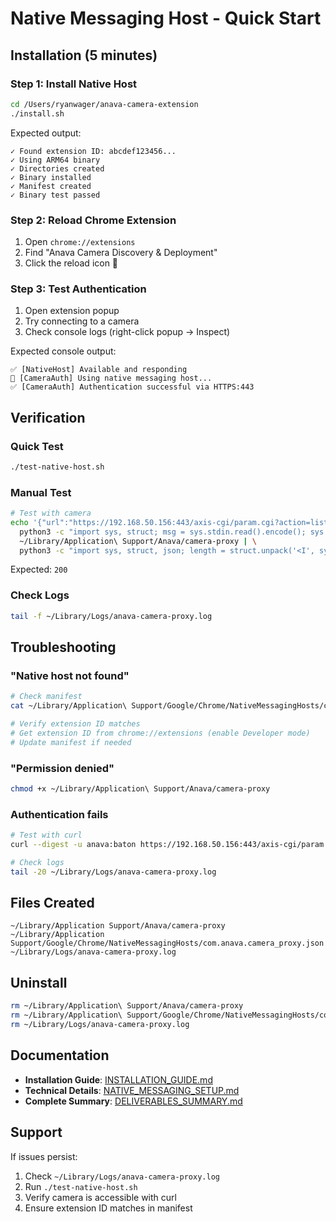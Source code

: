 # Native Messaging Host - Quick Start

## Installation (5 minutes)

### Step 1: Install Native Host
```bash
cd /Users/ryanwager/anava-camera-extension
./install.sh
```

Expected output:
```
✓ Found extension ID: abcdef123456...
✓ Using ARM64 binary
✓ Directories created
✓ Binary installed
✓ Manifest created
✓ Binary test passed
```

### Step 2: Reload Chrome Extension
1. Open `chrome://extensions`
2. Find "Anava Camera Discovery & Deployment"
3. Click the reload icon 🔄

### Step 3: Test Authentication
1. Open extension popup
2. Try connecting to a camera
3. Check console logs (right-click popup → Inspect)

Expected console output:
```
✅ [NativeHost] Available and responding
🔐 [CameraAuth] Using native messaging host...
✅ [CameraAuth] Authentication successful via HTTPS:443
```

## Verification

### Quick Test
```bash
./test-native-host.sh
```

### Manual Test
```bash
# Test with camera
echo '{"url":"https://192.168.50.156:443/axis-cgi/param.cgi?action=list","method":"GET","username":"anava","password":"baton"}' | \
  python3 -c "import sys, struct; msg = sys.stdin.read().encode(); sys.stdout.buffer.write(struct.pack('<I', len(msg)) + msg)" | \
  ~/Library/Application\ Support/Anava/camera-proxy | \
  python3 -c "import sys, struct, json; length = struct.unpack('<I', sys.stdin.buffer.read(4))[0]; data = sys.stdin.buffer.read(length); print(json.loads(data)['status'])"
```

Expected: `200`

### Check Logs
```bash
tail -f ~/Library/Logs/anava-camera-proxy.log
```

## Troubleshooting

### "Native host not found"
```bash
# Check manifest
cat ~/Library/Application\ Support/Google/Chrome/NativeMessagingHosts/com.anava.camera_proxy.json

# Verify extension ID matches
# Get extension ID from chrome://extensions (enable Developer mode)
# Update manifest if needed
```

### "Permission denied"
```bash
chmod +x ~/Library/Application\ Support/Anava/camera-proxy
```

### Authentication fails
```bash
# Test with curl
curl --digest -u anava:baton https://192.168.50.156:443/axis-cgi/param.cgi?action=list -k

# Check logs
tail -20 ~/Library/Logs/anava-camera-proxy.log
```

## Files Created

```
~/Library/Application Support/Anava/camera-proxy
~/Library/Application Support/Google/Chrome/NativeMessagingHosts/com.anava.camera_proxy.json
~/Library/Logs/anava-camera-proxy.log
```

## Uninstall

```bash
rm ~/Library/Application\ Support/Anava/camera-proxy
rm ~/Library/Application\ Support/Google/Chrome/NativeMessagingHosts/com.anava.camera_proxy.json
rm ~/Library/Logs/anava-camera-proxy.log
```

## Documentation

- **Installation Guide**: [INSTALLATION_GUIDE.md](INSTALLATION_GUIDE.md)
- **Technical Details**: [NATIVE_MESSAGING_SETUP.md](NATIVE_MESSAGING_SETUP.md)
- **Complete Summary**: [DELIVERABLES_SUMMARY.md](DELIVERABLES_SUMMARY.md)

## Support

If issues persist:
1. Check `~/Library/Logs/anava-camera-proxy.log`
2. Run `./test-native-host.sh`
3. Verify camera is accessible with curl
4. Ensure extension ID matches in manifest
